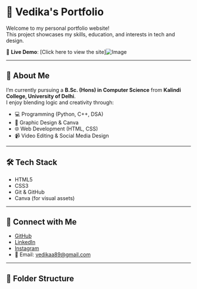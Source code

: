 # 🌟 Vedika's Portfolio

Welcome to my personal portfolio website!  
This project showcases my skills, education, and interests in tech and design.

🔗 **Live Demo**: [Click here to view the site]![Image](https://github.com/user-attachments/assets/0cc9c074-5d4c-4417-9dae-b0b69961e1a0)

---

## 📌 About Me

I’m currently pursuing a **B.Sc. (Hons) in Computer Science** from **Kalindi College, University of Delhi**.  
I enjoy blending logic and creativity through:

- 💻 Programming (Python, C++, DSA)
- 🎨 Graphic Design & Canva
- 🌐 Web Development (HTML, CSS)
- 📹 Video Editing & Social Media Design

---

## 🛠️ Tech Stack

- HTML5  
- CSS3  
- Git & GitHub  
- Canva (for visual assets)

---

## 🤝 Connect with Me

- [GitHub](https://github.com/Vedika-2006)
- [LinkedIn](https://www.linkedin.com/in/vedika-tech-explorer-27254531b/)
- [Instagram](https://www.instagram.com/mystic.vedii?igsh=d3FqZ3Y2OHVmMng5)
- 📧 Email: vedikaa89@gmail.com

---

## 📂 Folder Structure

